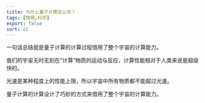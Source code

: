 ```yaml
---
title: 为什么量子计算这么快？
tags: [物理,科学]
export: false
sort: 22
---
```


一句话总结就是量子计算的计算过程借用了整个宇宙的计算能力。

我们的宇宙无时无刻在“计算”物质的运动与反应，计算性能相对于人类来说是超级快的。

光速是某种程度上的性能上限，所以宇宙中所有物质都不能超过光速。

量子计算的计算设计了巧妙的方式来借用了整个宇宙的计算能力。
